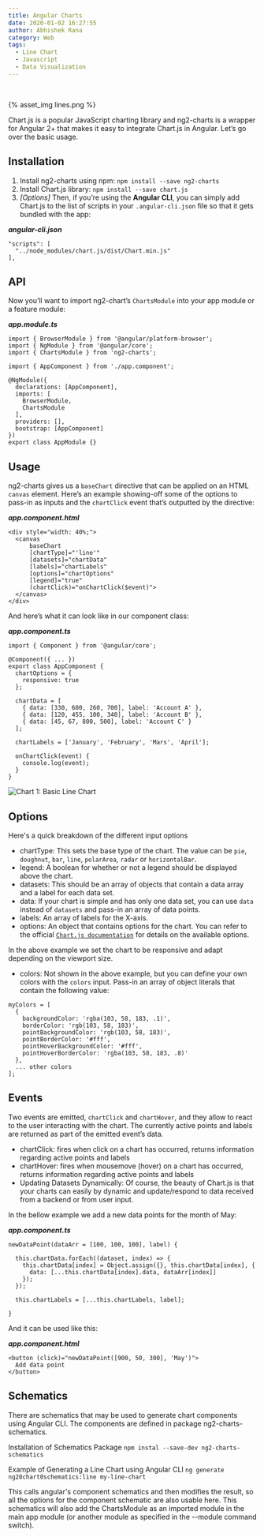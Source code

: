 ```yaml
---
title: Angular Charts
date: 2020-01-02 16:27:55
author: Abhishek Rana
category: Web
tags:
  - Line Chart
  - Javascript
  - Data Visualization
---
```


<br>

{% asset_img lines.png %}

Chart.js is a popular JavaScript charting library and ng2-charts is a wrapper for Angular 2+ that makes it easy to integrate Chart.js in Angular. Let’s go over the basic usage.

## Installation

1. Install ng2-charts using npm: `npm install --save ng2-charts`
2. Install Chart.js library: `npm install --save chart.js`
3. _[Options]_ Then, if you’re using the **Angular CLI**, you can simply add Chart.js to the list of scripts in your `.angular-cli.json` file so that it gets bundled with the app:

**_angular-cli.json_**

```
"scripts": [
  "../node_modules/chart.js/dist/Chart.min.js"
],
```

## API

Now you’ll want to import ng2-chart’s `ChartsModule` into your app module or a feature module:

**_app.module.ts_**

```
import { BrowserModule } from '@angular/platform-browser';
import { NgModule } from '@angular/core';
import { ChartsModule } from 'ng2-charts';

import { AppComponent } from './app.component';

@NgModule({
  declarations: [AppComponent],
  imports: [
    BrowserModule,
    ChartsModule
  ],
  providers: [],
  bootstrap: [AppComponent]
})
export class AppModule {}
```

## Usage

ng2-charts gives us a `baseChart` directive that can be applied on an HTML `canvas` element. Here’s an example showing-off some of the options to pass-in as inputs and the `chartClick` event that’s outputted by the directive:

**_app.component.html_**

```
<div style="width: 40%;">
  <canvas
      baseChart
      [chartType]="'line'"
      [datasets]="chartData"
      [labels]="chartLabels"
      [options]="chartOptions"
      [legend]="true"
      (chartClick)="onChartClick($event)">
  </canvas>
</div>
```

And here’s what it can look like in our component class:

**_app.component.ts_**

```
import { Component } from '@angular/core';

@Component({ ... })
export class AppComponent {
  chartOptions = {
    responsive: true
  };

  chartData = [
    { data: [330, 600, 260, 700], label: 'Account A' },
    { data: [120, 455, 100, 340], label: 'Account B' },
    { data: [45, 67, 800, 500], label: 'Account C' }
  ];

  chartLabels = ['January', 'February', 'Mars', 'April'];

  onChartClick(event) {
    console.log(event);
  }
}
```

![Chart 1: Basic Line Chart](chart_1.png)

## Options

Here's a quick breakdown of the different input options

- chartType: This sets the base type of the chart. The value can be `pie`, `doughnut`, `bar`, `line`, `polarArea`, `radar` or `horizontalBar`.
- legend: A boolean for whether or not a legend should be displayed above the chart.
- datasets: This should be an array of objects that contain a data array and a label for each data set.
- data: If your chart is simple and has only one data set, you can use `data` instead of `datasets` and pass-in an array of data points.
- labels: An array of labels for the X-axis.
- options: An object that contains options for the chart. You can refer to the official [`Chart.js documentation`](https://www.chartjs.org/docs/latest/configuration/) for details on the available options.

In the above example we set the chart to be responsive and adapt depending on the viewport size.

- colors: Not shown in the above example, but you can define your own colors with the `colors` input. Pass-in an array of object literals that contain the following value:

```
myColors = [
  {
    backgroundColor: 'rgba(103, 58, 183, .1)',
    borderColor: 'rgb(103, 58, 183)',
    pointBackgroundColor: 'rgb(103, 58, 183)',
    pointBorderColor: '#fff',
    pointHoverBackgroundColor: '#fff',
    pointHoverBorderColor: 'rgba(103, 58, 183, .8)'
  },
  ... other colors
];
```

## Events

Two events are emitted, `chartClick` and `chartHover`, and they allow to react to the user interacting with the chart. The currently active points and labels are returned as part of the emitted event’s data.

- chartClick: fires when click on a chart has occurred, returns information regarding active points and labels
- chartHover: fires when mousemove (hover) on a chart has occurred, returns information regarding active points and labels
- Updating Datasets Dynamically: Of course, the beauty of Chart.js is that your charts can easily by dynamic and update/respond to data received from a backend or from user input.

In the bellow example we add a new data points for the month of May:

**_app.component.ts_**

```
newDataPoint(dataArr = [100, 100, 100], label) {

  this.chartData.forEach((dataset, index) => {
    this.chartData[index] = Object.assign({}, this.chartData[index], {
      data: [...this.chartData[index].data, dataArr[index]]
    });
  });

  this.chartLabels = [...this.chartLabels, label];

}
```

And it can be used like this:

**_app.component.html_**

```
<button (click)="newDataPoint([900, 50, 300], 'May')">
  Add data point
</button>
```

## Schematics

There are schematics that may be used to generate chart components using Angular CLI. The components are defined in package ng2-charts-schematics.

Installation of Schematics Package
`npm instal --save-dev ng2-charts-schematics`

Example of Generating a Line Chart using Angular CLI
`ng generate ng20chart0schematics:line my-line-chart`

This calls angular's component schematics and then modifies the result, so all the options for the component schematic are also usable here. This schematics will also add the ChartsModule as an imported module in the main app module (or another module as specified in the --module command switch).
